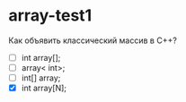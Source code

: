 # array-test1

Как объявить классический массив в C++?

- [ ] int array[];
- [ ] array< int>;
- [ ] int[] array;
- [x] int array[N];
